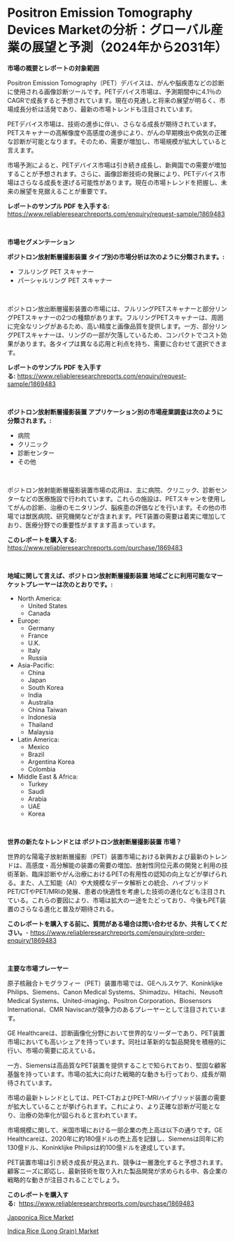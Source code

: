 <p><h1>Positron Emission Tomography Devices Marketの分析：グローバル産業の展望と予測（2024年から2031年）</h1></p><p><strong>市場の概要とレポートの対象範囲</strong></p>
<p><p>Positron Emission Tomography（PET）デバイスは、がんや脳疾患などの診断に使用される画像診断ツールです。PETデバイス市場は、予測期間中に4.1％のCAGRで成長すると予想されています。現在の見通しと将来の展望が明るく、市場成長分析は活発であり、最新の市場トレンドも注目されています。</p><p>PETデバイス市場は、技術の進歩に伴い、さらなる成長が期待されています。PETスキャナーの高解像度や高感度の進歩により、がんの早期検出や病気の正確な診断が可能となります。そのため、需要が増加し、市場規模が拡大していると言えます。</p><p>市場予測によると、PETデバイス市場は引き続き成長し、新興国での需要が増加することが予想されます。さらに、画像診断技術の発展により、PETデバイス市場はさらなる成長を遂げる可能性があります。現在の市場トレンドを把握し、未来の展望を見据えることが重要です。</p></p>
<p><strong>レポートのサンプル PDF を入手する:</strong> <a href="https://www.reliableresearchreports.com/enquiry/request-sample/1869483">https://www.reliableresearchreports.com/enquiry/request-sample/1869483</a></p>
<p>&nbsp;</p>
<p><strong>市場セグメンテーション</strong></p>
<p><strong>ポジトロン放射断層撮影装置 タイプ別の市場分析は次のように分類されます。:</strong></p>
<p><ul><li>フルリング PET スキャナー</li><li>パーシャルリング PET スキャナー</li></ul></p>
<p>&nbsp;</p>
<p><p>ポジトロン放出断層撮影装置の市場には、フルリングPETスキャナーと部分リングPETスキャナーの2つの種類があります。フルリングPETスキャナーは、周囲に完全なリングがあるため、高い精度と画像品質を提供します。一方、部分リングPETスキャナーは、リングの一部が欠落しているため、コンパクトでコスト効果があります。各タイプは異なる応用と利点を持ち、需要に合わせて選択できます。</p></p>
<p><strong>レポートのサンプル PDF を入手する:</strong>&nbsp;<a href="https://www.reliableresearchreports.com/enquiry/request-sample/1869483">https://www.reliableresearchreports.com/enquiry/request-sample/1869483</a></p>
<p>&nbsp;</p>
<p><strong> ポジトロン放射断層撮影装置 アプリケーション別の市場産業調査は次のように分類されます。:</strong></p>
<p><ul><li>病院</li><li>クリニック</li><li>診断センター</li><li>その他</li></ul></p>
<p>&nbsp;</p>
<p><p>ポジトロン放射能断層撮影装置市場の応用は、主に病院、クリニック、診断センターなどの医療施設で行われています。これらの施設は、PETスキャンを使用してがんの診断、治療のモニタリング、脳疾患の評価などを行います。その他の市場では獣医病院、研究機関などが含まれます。PET装置の需要は着実に増加しており、医療分野での重要性がますます高まっています。</p></p>
<p><strong>このレポートを購入する:</strong>&nbsp; <a href="https://www.reliableresearchreports.com/purchase/1869483">https://www.reliableresearchreports.com/purchase/1869483</a></p>
<p>&nbsp;</p>
<p><strong>地域に関して言えば、ポジトロン放射断層撮影装置 地域ごとに利用可能なマーケットプレーヤーは次のとおりです。:</strong></p>
<p><ul>
    <li>
        North America:
        <ul>
            <li>United States</li>
            <li>Canada</li>
        </ul>
    </li>
    <li>
        Europe:
        <ul>
            <li>Germany</li>
            <li>France</li>
            <li>U.K.</li>
            <li>Italy</li>
            <li>Russia</li>
        </ul>
    </li>
    <li>
        Asia-Pacific:
        <ul>
            <li>China</li>
            <li>Japan</li>
            <li>South Korea</li>
            <li>India</li>
            <li>Australia</li>
            <li>China Taiwan</li>
            <li>Indonesia</li>
            <li>Thailand</li>
            <li>Malaysia</li>
        </ul>
    </li>
    <li>
        Latin America:
        <ul>
            <li>Mexico</li>
            <li>Brazil</li>
            <li>Argentina Korea</li>
            <li>Colombia</li>
        </ul>
    </li>
    <li>
        Middle East & Africa:
        <ul>
            <li>Turkey</li>
            <li>Saudi</li>
            <li>Arabia</li>
            <li>UAE</li>
            <li>Korea</li>
        </ul>
    </li>
    </ul></p>
<p>&nbsp;</p>
<p><strong>世界の新たなトレンドとは ポジトロン放射断層撮影装置 市場？</strong></p>
<p><p>世界的な陽電子放射断層撮影（PET）装置市場における新興および最新のトレンドは、高感度・高分解能の装置の需要の増加、放射性同位元素の開発と利用の技術革新、臨床診断やがん治療におけるPETの有用性の認知の向上などが挙げられる。また、人工知能（AI）や大規模なデータ解析との統合、ハイブリッドPET/CTやPET/MRIの発展、患者の快適性を考慮した技術の進化なども注目されている。これらの要因により、市場は拡大の一途をたどっており、今後もPET装置のさらなる進化と普及が期待される。</p></p>
<p><strong>このレポートを購入する前に、質問がある場合は問い合わせるか、共有してください。</strong>- <a href="https://www.reliableresearchreports.com/enquiry/pre-order-enquiry/1869483">https://www.reliableresearchreports.com/enquiry/pre-order-enquiry/1869483</a></p>
<p>&nbsp;</p>
<p><strong>主要な市場プレーヤー</strong></p>
<p><p>原子核融合トモグラフィー（PET）装置市場では、GEヘルスケア、Koninklijke Philips、Siemens、Canon Medical Systems、Shimadzu、Hitachi、Neusoft Medical Systems、United-imaging、Positron Corporation、Biosensors International、CMR Naviscanが競争力のあるプレーヤーとして注目されています。</p><p>GE Healthcareは、診断画像化分野において世界的なリーダーであり、PET装置市場においても高いシェアを持っています。同社は革新的な製品開発を積極的に行い、市場の需要に応えている。</p><p>一方、Siemensは高品質なPET装置を提供することで知られており、堅固な顧客基盤を持っています。市場の拡大に向けた戦略的な動きも行っており、成長が期待されています。</p><p>市場の最新トレンドとしては、PET-CTおよびPET-MRIハイブリッド装置の需要が拡大していることが挙げられます。これにより、より正確な診断が可能となり、治療の効率化が図られると言われています。</p><p>市場規模に関して、米国市場における一部企業の売上高は以下の通りです。GE Healthcareは、2020年に約180億ドルの売上高を記録し、Siemensは同年に約130億ドル、Koninklijke Philipsは約100億ドルを達成しています。</p><p>PET装置市場は引き続き成長が見込まれ、競争は一層激化すると予想されます。顧客ニーズに即応し、最新技術を取り入れた製品開発が求められる中、各企業の戦略的な動きが注目されることでしょう。</p></p>
<p><strong>このレポートを購入する:</strong>&nbsp;&nbsp;<a href="https://www.reliableresearchreports.com/purchase/1869483">https://www.reliableresearchreports.com/purchase/1869483</a></p>
<p><p><a href="https://summer-dogwood-3e9.notion.site/Japponica-Rice-Market-Challenges-Opportunities-and-Growth-Drivers-and-Major-Market-Players-foreca-6ceaab412aac491689230d92313cc4e1">Japponica Rice Market</a></p><p><a href="https://lydian-appliance-61d.notion.site/Indica-Rice-Long-Grain-Market-Size-Market-Trends-and-Growth-Outlook-forecasted-for-period-from-2-5abfe668ac22401b8063623bd476f896">Indica Rice (Long Grain) Market</a></p></p>